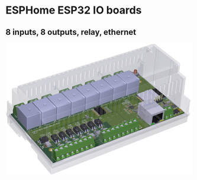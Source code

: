 # ESPHome ESP32 IO boards

## 8 inputs, 8 outputs, relay, ethernet

![test](esp32-8in-8out-relay-eth-v0.1/esp32-8in-8out-relay-eth-v0.1.png)
